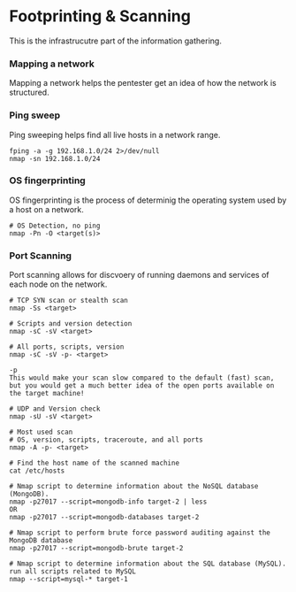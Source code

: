 # Footprinting & Scanning

This is the infrastrucutre part of the information gathering.

### Mapping a network

Mapping a network helps the pentester get an idea of how the network is structured.

### Ping sweep

Ping sweeping helps find all live hosts in a network range.

```
fping -a -g 192.168.1.0/24 2>/dev/null
nmap -sn 192.168.1.0/24
```

### OS fingerprinting

OS fingerprinting is the process of determinig the operating system used by a host on a network.

```
# OS Detection, no ping
nmap -Pn -O <target(s)>
```

### Port Scanning

Port scanning allows for discvoery of running daemons and services of each node on the network.

```
# TCP SYN scan or stealth scan
nmap -Ss <target>

# Scripts and version detection
nmap -sC -sV <target>

# All ports, scripts, version
nmap -sC -sV -p- <target>

-p
This would make your scan slow compared to the default (fast) scan, but you would get a much better idea of the open ports available on the target machine!

# UDP and Version check
nmap -sU -sV <target>

# Most used scan
# OS, version, scripts, traceroute, and all ports
nmap -A -p- <target>

# Find the host name of the scanned machine
cat /etc/hosts

# Nmap script to determine information about the NoSQL database (MongoDB).
nmap -p27017 --script=mongodb-info target-2 | less
OR 
nmap -p27017 --script=mongodb-databases target-2

# Nmap script to perform brute force password auditing against the MongoDB database
nmap -p27017 --script=mongodb-brute target-2

# Nmap script to determine information about the SQL database (MySQL).
run all scripts related to MySQL
nmap --script=mysql-* target-1
